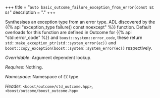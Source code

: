 +++
title = "`auto basic_outcome_failure_exception_from_error(const EC &)`"
description = "."
+++

Synthesises an exception type from an error type. ADL discovered by the
{{% api "exception_type failure() const noexcept" %}} function. Default
overloads for this function are defined in Outcome for {{% api "std::error_code" %}}
and `boost::system::error_code`, these return `std::make_exception_ptr(std::system_error(ec))`
and `boost::copy_exception(boost::system::system_error(ec))` respectively.

*Overridable*: Argument dependent lookup.

*Requires*: Nothing.

*Namespace*: Namespace of `EC` type.

*Header*: `<boost/outcome/std_outcome.hpp>`, `<boost/outcome/boost_outcome.hpp>`
